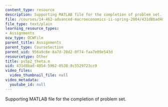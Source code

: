 ```yaml
---
content_type: resource
description: Supporting MATLAB file for the completion of problem set.
file: /courses/14-462-advanced-macroeconomics-ii-spring-2004/431d8bad4854596205388c5529723cc9_ps5p2_theta.m
file_type: text/plain
learning_resource_types:
- Assignments
ocw_type: OCWFile
parent_title: Assignments
parent_type: CourseSection
parent_uid: 956a9c6e-8a7d-20d2-0f74-faa7e09e543d
resourcetype: Other
title: ps5p2_theta.m
uid: 431d8bad-4854-5962-0538-8c5529723cc9
video_files:
  video_thumbnail_file: null
video_metadata:
  youtube_id: null
---
```

Supporting MATLAB file for the completion of problem set.

